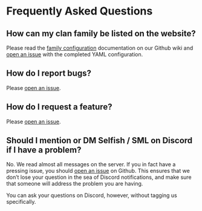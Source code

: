 # Frequently Asked Questions

## How can my clan family be listed on the website?

Please read the [family configuration](https://github.com/cr-api/cr-api/wiki/Family-Config) documentation on our Github wiki and [open an issue](https://github.com/cr-api/cr-api/issues) with the completed YAML configuration.

## How do I report bugs?

Please [open an issue](https://github.com/cr-api/cr-api/issues).

## How do I request a feature?

Please [open an issue](https://github.com/cr-api/cr-api/issues).

## Should I mention or DM Selfish / SML on Discord if I have a problem?

No. We read almost all messages on the server. If you in fact have a pressing issue, you should [open an issue](https://github.com/cr-api/cr-api/issues) on Github. This ensures that we don’t lose your question in the sea of Discord notifications, and make sure that someone will address the problem you are having.

You can ask your questions on Discord, however, without tagging us specifically.
